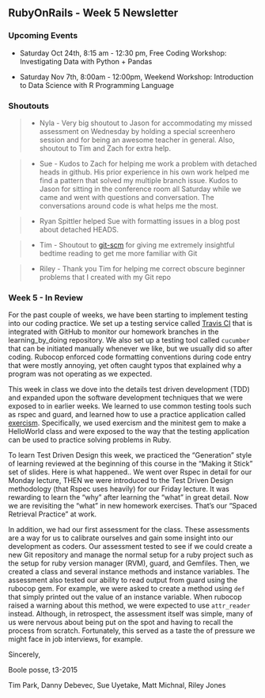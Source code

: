 ## RubyOnRails - Week 5 Newsletter

### Upcoming Events

* Saturday Oct 24th, 8:15 am - 12:30 pm, Free Coding Workshop: Investigating Data with Python + Pandas 

* Saturday Nov 7th, 8:00am - 12:00pm,  Weekend Workshop: Introduction to Data Science with R Programming Language 

### Shoutouts

> * Nyla  - Very big shoutout to Jason for accommodating my missed assessment on Wednesday by holding a special screenhero session and for being an awesome teacher in general. Also, shoutout to Tim and Zach for extra help.

> * Sue - Kudos to Zach for helping me work a problem with detached heads in github. His prior experience in his own work helped me find a pattern that solved my multiple branch issue. Kudos to Jason for sitting in the conference room all Saturday while we came and went with questions and conversation. The conversations around code is what helps me the most.

> * Ryan Spittler helped Sue with formatting issues in a blog post about detached HEADS.

> * Tim - Shoutout to [git-scm](https://git-scm.com/) for giving me extremely insightful bedtime reading to get me more familiar with Git

> * Riley - Thank you Tim for helping me correct obscure beginner problems that I created with my Git repo

### Week 5 - In Review

For the past couple of weeks, we have been starting to implement testing into our coding practice. We set up a testing service called [Travis CI](https://travis-ci.org/) that is integrated with GitHub to monitor our homework branches in the learning_by_doing repository. We also set up a testing tool called `cucumber` that can be initiated manually whenever we like, but we usually did so after coding. Rubocop enforced code formatting conventions during code entry that were mostly annoying, yet often caught typos that explained why a program was not operating as we expected.

This week in class we dove into the details test driven development (TDD)  and expanded upon the software development techniques that we were exposed to in earlier weeks. We learned to use common testing tools such as rspec and guard, and learned how to use a practice application called [exercism](http://exercism.io/). Specifically, we used exercism and the minitest gem to make a HelloWorld class and were exposed to the way that the testing application can be used to practice solving problems in Ruby.

To learn Test Driven Design this week, we practiced the “Generation” style of learning reviewed at the beginning of this course in the “Making it Stick” set of slides. Here is what happened.. We went over Rspec in detail for our Monday lecture, THEN we were introduced to the Test Driven Design methodology (that Rspec uses heavily) for our Friday lecture. It was rewarding to learn the “why” after learning the “what” in great detail. Now we are revisiting the “what” in new homework exercises. That’s our “Spaced Retrieval Practice” at work.

In addition, we had our first assessment for the class. These assessments are a way for us to calibrate ourselves and gain some insight into our development as coders. Our assessment tested to see if we could create a new  Git repository and manage the normal setup for a ruby project such as the  setup for ruby version manager (RVM), guard, and Gemfiles. Then, we created a class and several  instance methods and instance variables. The assessment also tested our ability to read output from guard using the rubocop gem. For example, we were asked to create a method using `def` that simply printed out the value of an instance variable. When rubocop raised a warning about this method, we were expected to use `attr_reader` instead. Although, in retrospect, the assessment itself was simple, many of us were nervous about being put on the spot and having to recall the process from scratch. Fortunately, this served as a taste the of pressure we might face in job interviews, for example.

Sincerely,

Boole posse, t3-2015

Tim Park,
Danny Debevec,
Sue Uyetake,
Matt Michnal,
Riley Jones

